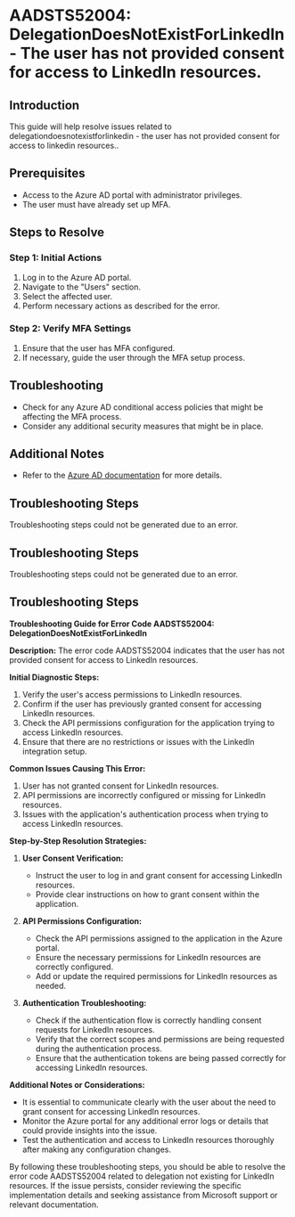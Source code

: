 # AADSTS52004: DelegationDoesNotExistForLinkedIn - The user has not provided consent for access to LinkedIn resources.

## Introduction
This guide will help resolve issues related to delegationdoesnotexistforlinkedin - the user has not provided consent for access to linkedin resources..

## Prerequisites
- Access to the Azure AD portal with administrator privileges.
- The user must have already set up MFA.

## Steps to Resolve

### Step 1: Initial Actions
1. Log in to the Azure AD portal.
2. Navigate to the "Users" section.
3. Select the affected user.
4. Perform necessary actions as described for the error.

### Step 2: Verify MFA Settings
1. Ensure that the user has MFA configured.
2. If necessary, guide the user through the MFA setup process.

## Troubleshooting
- Check for any Azure AD conditional access policies that might be affecting the MFA process.
- Consider any additional security measures that might be in place.

## Additional Notes
- Refer to the [Azure AD documentation](https://learn.microsoft.com/en-us/azure/active-directory/) for more details.


## Troubleshooting Steps
Troubleshooting steps could not be generated due to an error.

## Troubleshooting Steps
Troubleshooting steps could not be generated due to an error.

## Troubleshooting Steps
**Troubleshooting Guide for Error Code AADSTS52004: DelegationDoesNotExistForLinkedIn**

**Description:** The error code AADSTS52004 indicates that the user has not provided consent for access to LinkedIn resources.

**Initial Diagnostic Steps:**
1. Verify the user's access permissions to LinkedIn resources.
2. Confirm if the user has previously granted consent for accessing LinkedIn resources.
3. Check the API permissions configuration for the application trying to access LinkedIn resources.
4. Ensure that there are no restrictions or issues with the LinkedIn integration setup.

**Common Issues Causing This Error:**
1. User has not granted consent for LinkedIn resources.
2. API permissions are incorrectly configured or missing for LinkedIn resources.
3. Issues with the application's authentication process when trying to access LinkedIn resources.

**Step-by-Step Resolution Strategies:**

1. **User Consent Verification:**
   - Instruct the user to log in and grant consent for accessing LinkedIn resources.
   - Provide clear instructions on how to grant consent within the application.
  
2. **API Permissions Configuration:**
   - Check the API permissions assigned to the application in the Azure portal.
   - Ensure the necessary permissions for LinkedIn resources are correctly configured.
   - Add or update the required permissions for LinkedIn resources as needed.

3. **Authentication Troubleshooting:**
   - Check if the authentication flow is correctly handling consent requests for LinkedIn resources.
   - Verify that the correct scopes and permissions are being requested during the authentication process.
   - Ensure that the authentication tokens are being passed correctly for accessing LinkedIn resources.

**Additional Notes or Considerations:**
- It is essential to communicate clearly with the user about the need to grant consent for accessing LinkedIn resources.
- Monitor the Azure portal for any additional error logs or details that could provide insights into the issue.
- Test the authentication and access to LinkedIn resources thoroughly after making any configuration changes.

By following these troubleshooting steps, you should be able to resolve the error code AADSTS52004 related to delegation not existing for LinkedIn resources. If the issue persists, consider reviewing the specific implementation details and seeking assistance from Microsoft support or relevant documentation.